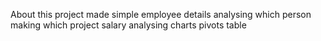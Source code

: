About this project
made simple employee details analysing which person making which project salary analysing charts pivots table

